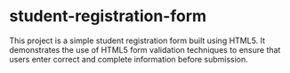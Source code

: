 # student-registration-form
This project is a simple student registration form built using HTML5. It demonstrates the use of HTML5 form validation techniques to ensure that users enter correct and complete information before submission.
